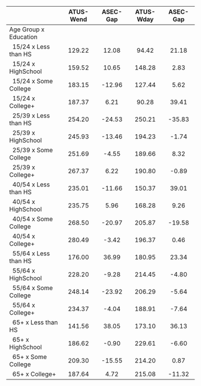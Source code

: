 
|                      |    ATUS-Wend |     ASEC-Gap |    ATUS-Wday |     ASEC-Gap |
| -------------------- | :----------: | :----------: | :----------: | :----------: |
| Age Group x Education |              |              |              |              |
| &nbsp;&nbsp;15/24 x Less than HS |       129.22 |        12.08 |        94.42 |        21.18 |
| &nbsp;&nbsp;15/24 x HighSchool |       159.52 |        10.65 |       148.28 |         2.83 |
| &nbsp;&nbsp;15/24 x Some College |       183.15 |       -12.96 |       127.44 |         5.62 |
| &nbsp;&nbsp;15/24 x College+ |       187.37 |         6.21 |        90.28 |        39.41 |
| &nbsp;&nbsp;25/39 x Less than HS |       254.20 |       -24.53 |       250.21 |       -35.83 |
| &nbsp;&nbsp;25/39 x HighSchool |       245.93 |       -13.46 |       194.23 |        -1.74 |
| &nbsp;&nbsp;25/39 x Some College |       251.69 |        -4.55 |       189.66 |         8.32 |
| &nbsp;&nbsp;25/39 x College+ |       267.37 |         6.22 |       190.80 |        -0.89 |
| &nbsp;&nbsp;40/54 x Less than HS |       235.01 |       -11.66 |       150.37 |        39.01 |
| &nbsp;&nbsp;40/54 x HighSchool |       235.75 |         5.96 |       168.28 |         9.26 |
| &nbsp;&nbsp;40/54 x Some College |       268.50 |       -20.97 |       205.87 |       -19.58 |
| &nbsp;&nbsp;40/54 x College+ |       280.49 |        -3.42 |       196.37 |         0.46 |
| &nbsp;&nbsp;55/64 x Less than HS |       176.00 |        36.99 |       180.95 |        23.34 |
| &nbsp;&nbsp;55/64 x HighSchool |       228.20 |        -9.28 |       214.45 |        -4.80 |
| &nbsp;&nbsp;55/64 x Some College |       248.14 |       -23.92 |       206.29 |        -5.64 |
| &nbsp;&nbsp;55/64 x College+ |       234.37 |        -4.04 |       188.91 |        -7.64 |
| &nbsp;&nbsp;65+ x Less than HS |       141.56 |        38.05 |       173.10 |        36.13 |
| &nbsp;&nbsp;65+ x HighSchool |       186.62 |        -0.90 |       229.61 |        -6.60 |
| &nbsp;&nbsp;65+ x Some College |       209.30 |       -15.55 |       214.20 |         0.87 |
| &nbsp;&nbsp;65+ x College+ |       187.64 |         4.72 |       215.08 |       -11.32 |

